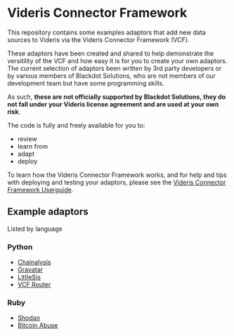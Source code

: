# Videris Connector Framework
This repository contains some examples adaptors that add new data sources to Videris via the Videris Connector Framework (VCF). 

These adaptors have been created and shared to help demonstrate the versitility of the VCF and how easy it is for you to create your own adaptors. The current selection of adaptors been written by 3rd party developers or by various members of Blackdot Solutions, who are not members of our development team but have some programming skills. 

As such, **these are not officially supported by Blackdot Solutions, they do not fall under your Videris license agreement and are used at your own risk**.

The code is fully and freely available for you to:
 * review
 * learn from
 * adapt
 * deploy

To learn how the Videris Connector Framework works, and for help and tips with deploying and testing your adaptors, please see the [Videris Connector Framework Userguide](/docs/VCF_Guide.md).

## Example adaptors

Listed by language

### Python

* [Chainalysis](/Chainalysis/)
* [Gravatar](/Gravatar/)
* [LittleSis](/LittleSis/)
* [VCF Router](/VCF_Router/)


### Ruby

* [Shodan](/Shodan/)
* [Bitcoin Abuse](/Bitcoin%20Abuse/)

